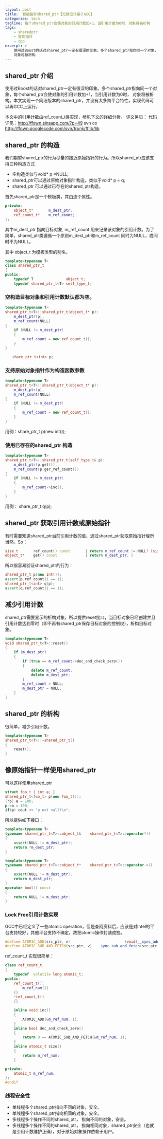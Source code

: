 ```yaml
---
layout: post
title:  智能指针shared_ptr【无锁设计基于GCC】
categories: tech
tagline: 每个shared_ptr会使对象的引用计数加+1，当引用计数为0时，对象将被析构
tags:
    - sharedptr
    - 智能指针
    - cpp
excerpt: >
    使用过Boost的话对shared_ptr一定有很深的印象。多个shared_ptr指向同一个对象，每个shared_ptr会使对象的引用计数加+1，当引用计数为0时，
    对象将被析构
---
```

## shared_ptr 介绍
使用过Boost的话对shared_ptr一定有很深的印象。多个shared_ptr指向同一个对象，每个shared_ptr会使对象的引用计数加+1，当引用计数为0时，
对象将被析构。本文实现一个简洁版本的shared_ptr，并没有太多跨平台特性，实现代码可以再GCC上运行。

本文中的引用计数由ref_count_t类实现，参见下文的详细分析。
详文另见：
代码详见：http://ffown.sinaapp.com/?p=49
svn co http://ffown.googlecode.com/svn/trunk/fflib/lib

##  shared_ptr 的构造
我们期望shared_ptr的行为尽量的接近原始指针的行为。所以shared_ptr应该支持三种构造方式

* 空构造类似与void* p =NULL;
* shared_ptr可以通过原始对象指针构造，类似于void* p = q;
* shared_ptr 可以通过已存在的shared_ptr构造。

首先shared_ptr是一个模板类，其由连个属性。
```cpp
private:
    object_t*       m_dest_ptr;
    ref_count_t*    m_ref_count;
};
```

其中m_dest_ptr 指向目标对象, m_ref_count 用来记录该对象的引用计数。为了简单，shared_ptr类遵循一个原则m_dest_ptr和m_ref_count  同时为NULL，或同时不为NULL。

其中 object_t 为模板类型的别名。
```cpp
template<typename T>
class shared_ptr_t
{
public:
    typedef T               object_t;
    typedef shared_ptr_t<T> self_type_t;
```
### 空构造目标对象和引用计数默认都为空。
```cpp
template<typename T>
shared_ptr_t<T>::shared_ptr_t(object_t* p):
    m_dest_ptr(p),
    m_ref_count(NULL)
{
    if (NULL != m_dest_ptr)
    {
        m_ref_count = new ref_count_t();
    }
}

　　share_ptr_t<int> p;
```
### 支持原始对象指针作为构造函数参数

```cpp
template<typename T>
shared_ptr_t<T>::shared_ptr_t(object_t* p):
    m_dest_ptr(p),
    m_ref_count(NULL)
{
    if (NULL != m_dest_ptr)
    {
        m_ref_count = new ref_count_t();
    }
}
```
用例：share_ptr_t<int> p(new int());

### 使用已存在的shared_ptr 构造

```cpp
template<typename T>
shared_ptr_t<T>::shared_ptr_t(self_type_t& p):
    m_dest_ptr(p.get()),
    m_ref_count(p.ger_ref_count())
{
    if (NULL != m_dest_ptr)
    {
        m_ref_count->inc();
    }
}
```
用例： share_ptr_t<int> q(p);

## shared_ptr 获取引用计数或原始指针
有时需要知道shared_ptr当前引用计数的值，通过shared_ptr获取原始指针理所当然。So：
```cpp
size_t       ref_count() const       { return m_ref_count != NULL? (size_t)m_ref_count->size(): 0; }
object_t*    get() const             { return m_dest_ptr; }
```
所以很容易验证shared_ptr的行为：
```cpp
shared_ptr_t p(new int());
assert(p.ref_count() == 1);
shared_ptr_t<int> q(p);
assert(q.ref_count() == 1);
```
## 减少引用计数
shared_ptr需要显示的析构对象，所以提供reset接口，当目标对象已经创建并且引用计数达到零时（即不再有shared_ptr保存目标对象的控制权），析构目标对象。

```cpp
template<typename T>
void shared_ptr_t<T>::reset()
{
    if (m_dest_ptr)
    {
        if (true == m_ref_count->dec_and_check_zero())
        {
            delete m_ref_count;
            delete m_dest_ptr;
        }
        m_ref_count = NULL;
        m_dest_ptr = NULL;
    }
}
```
## shared_ptr 的析构
很简单，减少引用计数。
```cpp
template<typename T>
shared_ptr_t<T>::~shared_ptr_t()
{
    reset();
}
```

## 像原始指针一样使用shared_ptr

可以这样使用shared_ptr
```cpp
struct foo_t { int a; }
shared_ptr_t<foo_t> p(new foo_t());
(*p).a = 100;
p->a = 100;
if(p) cout << "p not null!\n";
```
所以提供如下接口：

```cpp
template<typename T>
typename shared_ptr_t<T>::object_t&    shared_ptr_t<T>::operator*()
{
    assert(NULL != m_dest_ptr);
    return *m_dest_ptr;
}

template<typename T>
typename shared_ptr_t<T>::object_t*    shared_ptr_t<T>::operator->()
{
    assert(NULL != m_dest_ptr);
    return m_dest_ptr;
}
operator bool() const
{
    return NULL != m_dest_ptr;
}

```
### Lock Free引用计数实现
GCC中已经定义了一些atomic operation，但是查阅资料后，应该是对Intel的平台支持较好，其他平台支持不确定。故把atomic操作封装成宏。
```cpp
#define ATOMIC_ADD(src_ptr, v)                         (void)__sync_add_and_fetch(src_ptr, v)
#define ATOMIC_SUB_AND_FETCH(src_ptr, v)  __sync_sub_and_fetch(src_ptr, v)
```
ref_count_t 实现很简单：

```cpp
class ref_count_t
{
    typedef  volatile long atomic_t;
public:
    ref_count_t():
        m_ref_num(1)
    {}
    ~ref_count_t()
    {}

    inline void inc()
    {
        ATOMIC_ADD(&m_ref_num, 1);
    }
    inline bool dec_and_check_zero()
    {
        return 0 == ATOMIC_SUB_AND_FETCH(&m_ref_num, 1);
    }
    inline atomic_t size()
    {
        return m_ref_num;
    }

private:
    atomic_t m_ref_num;
};
#endif
```
### 线程安全性

* 单线程多个shared_ptr指向不同的对象，安全。
* 单线程多个shared_ptr指向相同的对象，安全。
* 多线程多个操作不同的shared_ptr， 指向不同的对象，安全。
* 多线程多个操作不同的shared_ptr， 指向相同对象，shared_ptr安全（也就是引用计数维护正确），对于原始对象操作依赖于用户。
